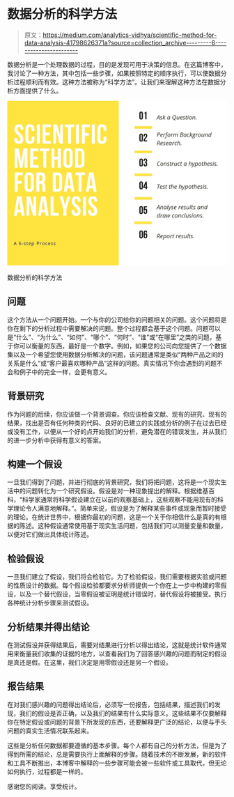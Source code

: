 # 数据分析的科学方法

> 原文：<https://medium.com/analytics-vidhya/scientific-method-for-data-analysis-41798626371a?source=collection_archive---------6----------------------->

数据分析是一个处理数据的过程，目的是发现可用于决策的信息。在这篇博客中，我讨论了一种方法，其中包括一些步骤，如果按照特定的顺序执行，可以使数据分析过程顺利而有效。这种方法被称为“科学方法”。让我们来理解这种方法在数据分析方面提供了什么。

![](img/23ba79a908ca85522ae9460827392183.png)

数据分析的科学方法

## 问题

这个方法从一个问题开始。一个与你的公司给你的问题相关的问题。这个问题将是你在剩下的分析过程中需要解决的问题。整个过程都会基于这个问题。问题可以是“什么”、“为什么”、“如何”、“哪个”、“何时”、“谁”或“在哪里”之类的问题，基于你可以衡量的东西，最好是一个数字。例如，如果您的公司向您提供了一个数据集以及一个希望您使用数据分析解决的问题，该问题通常是类似“两种产品之间的关系是什么”或“客户最喜欢哪种产品”这样的问题。真实情况下你会遇到的问题不会和例子中的完全一样，会更有意义。

## 背景研究

作为问题的后续，你应该做一个背景调查。你应该检查文献、现有的研究、现有的结果，找出是否有任何种类的代码、良好的已建立的实践或分析的例子在过去已经或没有工作，以便从一个好的点开始我们的分析，避免潜在的错误发生，并从我们的进一步分析中获得有意义的答案。

## 构建一个假设

一旦我们得到了问题，并进行彻底的背景研究，我们将把问题，这将是一个现实生活中的问题转化为一个研究假设。假设是对一种现象提出的解释。根据维基百科，“科学家通常将科学假设建立在以前的观察基础上，这些观察不能用现有的科学理论令人满意地解释。”。简单来说，假设是为了解释某些事件或现象而暂时接受的理论。在统计世界中，根据你最初的问题，这是一个关于你相信什么是真的有根据的陈述。这种假设通常使用基于现实生活问题，包括我们可以测量变量和数量，以便对它们做出具体统计陈述。

## 检验假设

一旦我们建立了假设，我们将会检验它。为了检验假设，我们需要根据实验或问题的性质设计的数据。每个假设检验都要求分析师提供一个你在上一步中构建的零假设，以及一个替代假设，当零假设被证明是统计错误时，替代假设将被接受。执行各种统计分析步骤来测试假设。

## 分析结果并得出结论

在测试假设并获得结果后，需要对结果进行分析以得出结论，这就是统计软件通常用来衡量我们收集的证据的地方，以查看我们为了回答感兴趣的问题而制定的假设是真还是假。在这里，我们决定是用零假设还是另一个假设。

## 报告结果

在对我们感兴趣的问题得出结论后，必须写一份报告，包括结果，描述我们的发现，我们的假设是否正确，以及我们的结果有什么实际意义。这些结果不仅要解释你在特定假设或问题的背景下所发现的东西，还要解释更广泛的结论，以便与手头问题的真实生活情况联系起来。

这些是分析任何数据都要遵循的基本步骤。每个人都有自己的分析方法，但是为了得到所需的结论，总是需要执行上面解释的步骤。随着技术的不断发展，新的软件和工具不断推出，本博客中解释的一些步骤可能会被一些软件或工具取代，但无论如何执行，过程都是一样的。

感谢您的阅读。享受统计。